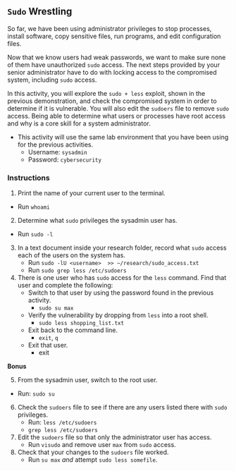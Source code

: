 ## `Sudo` Wrestling

So far, we have been using administrator privileges to stop processes, install software, copy sensitive files, run programs, and edit configuration files.

Now that we know users had weak passwords, we want to make sure none of them have unauthorized `sudo` access. The next steps provided by your senior administrator have to do with locking access to the compromised system, including `sudo` access.

In this activity, you will explore the `sudo + less` exploit, shown in the previous demonstration, and check the compromised system in order to determine if it is vulnerable. You will also edit the `sudoers` file to remove `sudo` access. Being able to determine what users or processes have root access and why is a core skill for a system administrator.

- This activity will use the same lab environment that you have been using for the previous activities.   
  -  Username: `sysadmin`   
    - Password: `cybersecurity`

### Instructions

1. Print the name of your current user to the terminal.
  - Run `whoami`
2. Determine what `sudo` privileges the sysadmin user has.
  - Run `sudo -l`
3. In a text document inside your research folder, record what `sudo` access each of the users on the system has.
    - Run  `sudo -lU <username>  >> ~/research/sudo_access.txt`
    - Run `sudo grep less /etc/sudoers`
4. There is one user who has `sudo` access for the `less` command. Find that user and complete the following:
    - Switch to that user by using the password found in the previous activity.
       - `sudo su max`
    - Verify the vulnerability by dropping from `less` into a root shell.
         - `sudo less shopping_list.txt`
    - Exit back to the command line.
        - `exit`, `q`
    - Exit that user.
        - exit
    
**Bonus**    

5. From the sysadmin user, switch to the root user.
  - Run: `sudo su`
6. Check the `sudoers` file to see if there are any users listed there with `sudo` privileges.
    - Run: `less /etc/sudoers`
    - `grep less /etc/sudoers`
7. Edit the `sudoers` file so that only the administrator user has access.
   - Run `visudo` and remove user `max` from `sudo` access.
8. Check that your changes to the `sudoers` file worked.
   - Run `su max` _and_ attempt `sudo less somefile`.
